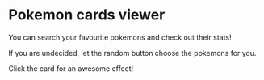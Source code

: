  # Pokemon cards viewer
 
 You can search your favourite pokemons and check out their stats! 
 
 If you are undecided, let the random button choose the pokemons for you.
 
 Click the card for an awesome effect!

